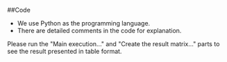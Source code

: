 ##Code

* We use Python as the programming language.
* There are detailed comments in the code for
explanation.

Please run the "Main execution..." and "Create the result matrix..." parts to see the result presented in table format. 